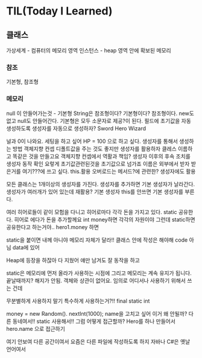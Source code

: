 # TIL(Today I Learned)

## 클래스
가상세계 - 컴퓨터의 메모리 영역
인스턴스 - heap 영역 안에 확보된 메모리

### 참조
기본형, 참조형

### 메모리


null 이 안들어가는것 - 기본형
String은 참조형이다? 기본형이다?  참조형이다. new도 없고 null도 안들어간다.
기본형은 모두 소문자로 제공?이 된다.
필드에 초기값을 자동 생성하도록 생성자를 자동으로 생성하자?
Sword 
Hero
Wizard

널과 0이 나와요.
세팅을 하고 싶어 HP = 100 으로 하고 싶다.
생성자를 통해서 생성하는 방법
객체지향 컨셉
디폴트값을 주는 것도 좋지만 생성자를 활용하자
클레스 이름하고 똑같은 것을 만들고요
객체지향 컨셉에서
역활과 책임?
생성자 이후의 후속 조치를 
생성자 동작 확인
요렇게 초기값관련된것을 초기값으로 넘가죠
이름은 외부에서 받자
받은거를 여기???에 쓰고 싶다. this.활용
 오버로드는 메서드?에 관련한?
생성자에도 활용

모든 클래스는 1개이상의 생성자를 가진다.
생성자를 추가하면 기본 생성자가 날라간다.
생성자가 여러개가 있어
있는데
재활용? 기본 생성자 
this를 안쓰면 기본 생성자를 부른다.

여러 히어로들이 같이 모험을 다니고 히어로마다 각각 돈을 가지고 있다.
static 공유한다.
히어로 에다가 돈을 추가할께요
int money하면 각각의 자원이야
그런데 static하면 공유한다고 하는거야..
hero1.money 하면 

static을 붙이면 내께 아니야 메모리 자체가 달라!!
클래스 안에 작성은 해야해
code 아님 data에 있어

Heap에 등장을 하잖아
다 지웠어 얘만 남겨도 잘 동작을 하고

static은 메모리에 먼저 올라가 사용하는 시점에
그리고 메모리는 계속 유지가 됩니다. 끝날때까지?
해지가 안됨.
객체와 상관이 없어요. 임의로 어디서나 사용하기 위해서 쓰는 건데

무분별하게 사용하지 말기 특수하게 사용하는거?!!
final static int 

money = new Random(). nextInt(1000);
name을 고치고 싶어 이거 왜 안될까?
다른 동네여서!! static 사용해서!!
그럼 어떻게 접근할까? Hero를 하나 만들어서 hero.name 으로 접근하기

여기 안보여 다른 공간이여서
요즘은 다른 파일에 작성하도록 하지 자바나 C#은 옛날 언어여서
